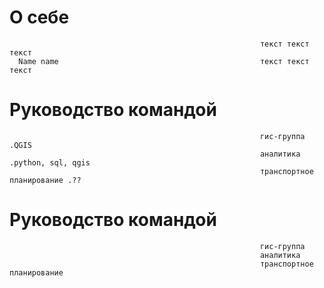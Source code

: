 

#                                                           О себе
                                                            текст текст текст
      Name name                                             текст текст текст



#                                                           Руководство командой
                                                            гис-группа .QGIS
                                                            аналитика .python, sql, qgis
                                                            транспортное планирование .??

#                                                           Руководство командой
                                                            гис-группа
                                                            аналитика
                                                            транспортное планирование
